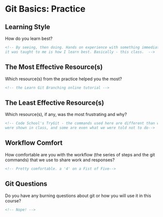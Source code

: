 # Git Basics: Practice

## Learning Style

How do you learn best?

```md
<!-- By seeing, then doing. Hands on experience with something immediately after
it was taught to me is how I learn best. Basically - this class.  -->
```

## The Most Effective Resource(s)

Which resource(s) from the practice helped you the most?

```md
<!-- the Learn Git Branching online tutorial -->
```

## The Least Effective Resource(s)

Which resource(s), if any, was the most frustrating and why?

```md
<!-- Code School's TryGit - the commands used here are different than what we
were shown in class, and some are even what we were told not to do-->
```

## Workflow Comfort

How comfortable are you with the workflow (the series of steps and the git
commands) that we use to share work and responses?

```md
<!-- Pretty comfortable. a '4' on a Fist of Five-->
```

## Git Questions

Do you have any burning questions about git or how you will use it in this
course?

```md
<!-- Nope! -->
```
